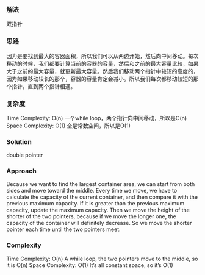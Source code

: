 ### 解法 
双指针

### 思路
因为是要找到最大的容器面积，所以我们可以从两边开始，然后向中间移动。每次移动的时候，我们都要计算当前的容器的容量，然后和之前的最大容量比较，如果大于之前的最大容量，就更新最大容量。然后我们移动两个指针中较短的高度的，因为如果移动较长的那个，容器的容量肯定会减小。所以我们每次都移动较短的那个指针，直到两个指针相遇。

### 复杂度
Time Complexity: O(n) 一个while loop，两个指针向中间移动，所以是O(n)
Space Complexity: O(1) 全是常数空间，所以是O(1)


### Solution
double pointer

### Approach
Because we want to find the largest container area, we can start from both sides and move toward the middle. Every time we move, we have to calculate the capacity of the current container, and then compare it with the previous maximum capacity. If it is greater than the previous maximum capacity, update the maximum capacity. Then we move the height of the shorter of the two pointers, because if we move the longer one, the capacity of the container will definitely decrease. So we move the shorter pointer each time until the two pointers meet.

### Complexity
Time Complexity: O(n) A while loop, the two pointers move to the middle, so it is O(n)
Space Complexity: O(1) It’s all constant space, so it’s O(1)
